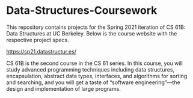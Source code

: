 # Data-Structures-Coursework

This repository contains projects for the Spring 2021 iteration of CS 61B: Data Structures at UC Berkeley.  Below is the course website with the respective project specs.

https://sp21.datastructur.es/

CS 61B is the second course in the CS 61 series. In this course, you will study advanced programming techniques including data structures, encapsulation, abstract data types, interfaces, and algorithms for sorting and searching, and you will get a taste of “software engineering”—the design and implementation of large programs.
